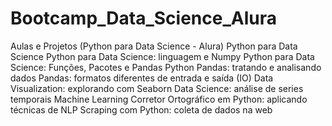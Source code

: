 # Bootcamp_Data_Science_Alura
Aulas e Projetos (Python para Data Science - Alura)
Python para Data Science
Python para Data Science: linguagem e Numpy
Python para Data Science: Funções, Pacotes e Pandas
Python Pandas: tratando e analisando dados
Pandas: formatos diferentes de entrada e saída (IO)
Data Visualization: explorando com Seaborn
Data Science: análise de series temporais
Machine Learning
Corretor Ortográfico em Python: aplicando técnicas de NLP
Scraping com Python: coleta de dados na web
